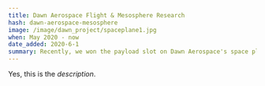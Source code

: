 ```yaml
---
title: Dawn Aerospace Flight & Mesosphere Research
hash: dawn-aerospace-mesosphere
image: /image/dawn_project/spaceplane1.jpg
when: May 2020 - now
date_added: 2020-6-1
summary: Recently, we won the payload slot on Dawn Aerospace's space plane, and we are working on creating a payload to collect air samples and measure pollutants in the mesosphere!
---
```


Yes, this is the _description_.
